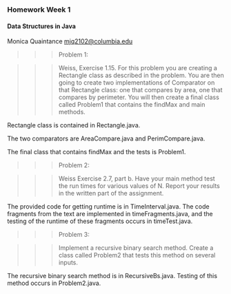 ### Homework Week 1
#### Data Structures in Java

Monica Quaintance
mjq2102@columbia.edu

>>>Problem 1:

>>>Weiss, Exercise 1.15. For this problem you are creating a Rectangle 
>>>class as described in the problem. You are then going to create two
>>>implementations of Comparator on that Rectangle class: one that 
>>> compares by area, one that compares by perimeter. 
>>>You will then create a final class called Problem1 that contains 
>>>the findMax and main methods. 

Rectangle class is contained in Rectangle.java. 

The two comparators are AreaCompare.java and PerimCompare.java.

The final class that contains findMax and the tests is Problem1.

>>>Problem 2:

>>>Weiss Exercise 2.7, part b. Have your main method test the run times 
>>>for various values of N. Report your results in the written part of 
>>>the assignment.

The provided code for getting runtime is in TimeInterval.java.
The code fragments from the text are implemented in timeFragments.java,
and the testing of the runtime of these fragments occurs in timeTest.java.

>>>Problem 3:

>>>Implement a recursive binary search method. Create a class called Problem2
>>>that tests this method on several inputs. 

The recursive binary search method is in RecursiveBs.java. Testing of this
method occurs in Problem2.java.
